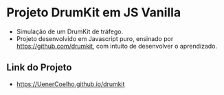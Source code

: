 # Projeto DrumKit em JS Vanilla
 - Simulação de um DrumKit de tráfego.
 - Projeto desenvolvido em Javascript puro, ensinado por https://github.com/drumkit, com intuito de desenvolver o aprendizado.


 ## Link do Projeto
  - https://UenerCoelho.github.io/drumkit